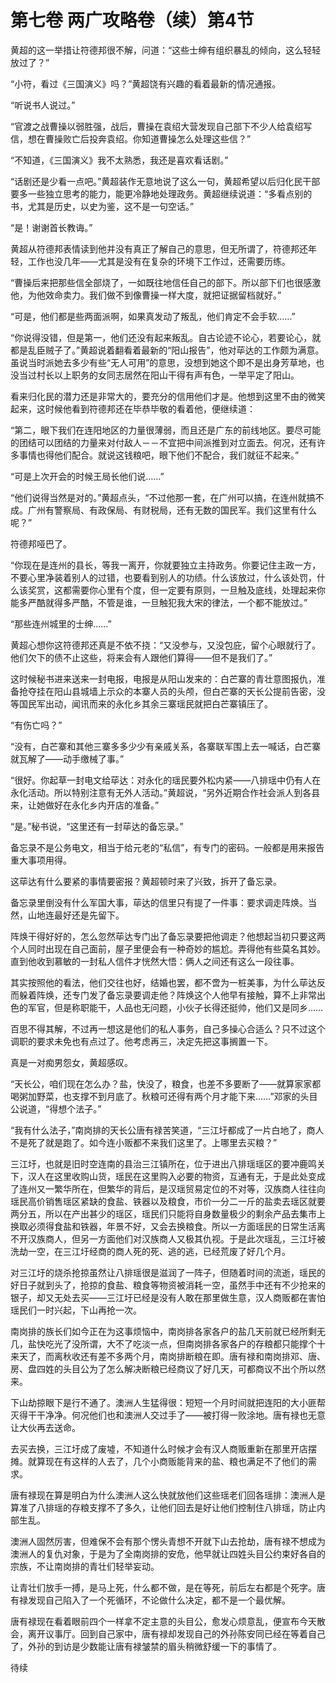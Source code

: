 # 第七卷 两广攻略卷（续）第4节

黄超的这一举措让符德邦很不解，问道：“这些士绅有组织暴乱的倾向，这么轻轻放过了？”
 
“小符，看过《三国演义》吗？”黄超饶有兴趣的看着最新的情况通报。
 
“听说书人说过。”
 
“官渡之战曹操以弱胜强，战后，曹操在袁绍大营发现自己部下不少人给袁绍写信，想在曹操败亡后投奔袁绍。你知道曹操怎么处理这些信？”
 
“不知道，《三国演义》我不太熟悉，我还是喜欢看话剧。”
 
“话剧还是少看一点吧。”黄超装作无意地说了这么一句，黄超希望以后归化民干部要多一些独立思考的能力，能更冷静地处理政务。黄超继续说道：“多看点别的书，尤其是历史，以史为鉴，这不是一句空话。”
 
“是！谢谢首长教诲。”
 
黄超从符德邦表情读到他并没有真正了解自己的意思，但无所谓了，符德邦还年轻，工作也没几年――尤其是没有在复杂的环境下工作过，还需要历练。
 
“曹操后来把那些信全部烧了，一如既往地信任自己的部下。所以部下们也很感激他，为他效命卖力。我们做不到像曹操一样大度，就把证据留档就好。”
 
“可是，他们都是些两面派啊，如果真发动了叛乱，他们肯定不会手软……”
 
“你说得没错，但是第一，他们还没有起来叛乱。自古论迹不论心，若要论心，就都是乱臣贼子了。”黄超说着翻看着最新的“阳山报告”，他对荜达的工作颇为满意。虽说当时派她去多少有些“无人可用”的意思，没想到她这个即不是出身芳草地，也没当过村长以上职务的女同志居然在阳山干得有声有色，一举平定了阳山。
 
看来归化民的潜力还是非常大的，要充分的信用他们才是。他想到这里不由的微笑起来，这时候他看到符德邦还在毕恭毕敬的看着他，便继续道：
 
“第二，眼下我们在连阳地区的力量很薄弱，而且还是广东的前线地区。要尽可能的团结可以团结的力量来对付敌人－－不宜把中间派推到对立面去。何况，还有许多事情也得他们配合。就说这钱粮吧，眼下他们不配合，我们就征不起来。”
 
“可是上次开会的时候王局长他们说……”
 
“他们说得当然是对的。”黄超点头，“不过他那一套，在广州可以搞，在连州就搞不成。广州有警察局、有政保局、有财税局，还有无数的国民军。我们这里有什么呢？”
 
符德邦哑巴了。
 
“你现在是连州的县长，等我一离开，你就要独立主持政务。你要记住主政一方，不要心里净装着别人的过错，也要看到别人的功绩。什么该放过，什么该处罚，什么该奖赏，这都需要你心里有个度，但一定要有原则，一旦触及底线，处理起来你能多严酷就得多严酷，不管是谁，一旦触犯我大宋的律法，一个都不能放过。”
 
“那些连州城里的士绅……”
 
黄超心想你这符德邦还真是不依不挠：“又没参与，又没包庇，留个心眼就行了。他们欠下的债不止这些，将来会有人跟他们算得――但不是我们了。”
 
这时候秘书进来送来一封电报，电报是从阳山发来的：白芒寨的青壮意图报仇，准备抢夺挂在阳山县城墙上示众的本寨人员的头颅，但白芒寨的天长公提前告密，没等国民军出动，闻讯而来的永化乡其余三寨瑶民就把白芒寨镇压了。
 
“有伤亡吗？”
 
“没有，白芒寨和其他三寨多多少少有亲戚关系，各寨联军围上去一喊话，白芒寨就瓦解了――动手缴械了事。”
 
“很好。你起草一封电文给荜达：对永化的瑶民要外松内紧――八排瑶中仍有人在永化活动。所以特别注意有无外人活动。”黄超说，“另外近期合作社会派人到各县来，让她做好在永化乡内开店的准备。”
 
“是。”秘书说，“这里还有一封荜达的备忘录。”
 
备忘录不是公务电文，相当于给元老的“私信”，有专门的密码。一般都是用来报告重大事项用得。
 
这荜达有什么要紧的事情要密报？黄超顿时来了兴致，拆开了备忘录。
 
备忘录里倒没有什么军国大事，荜达的信里只有提了一件事：要求调走阵焕。当然，山地连最好还是先留下。
 
阵焕干得好好的，怎么忽然荜达专门出了备忘录要把他调走？他想起当初只要这两个人同时出现在自己面前，屋子里便会有一种奇妙的尴尬。弄得他有些莫名其妙。直到他收到慕敏的一封私人信件才恍然大悟：俩人之间还有这么一段往事。
 
其实按照他的看法，他们交往也好，结婚也罢，都不啻为一桩美事，为什么荜达反而躲着阵焕，还专门发了备忘录要调走他？阵焕这个人他早有接触，算不上非常出色的军官，但是称职能干，人品也无问题，小伙子长得还挺帅，他们又是同乡……
 
百思不得其解，不过再一想这是他们的私人事务，自己多操心合适么？只不过这个调职的要求未免也有点过了。他考虑再三，决定先把这事搁置一下。
 
真是一对痴男怨女，黄超感叹。
 
“天长公，咱们现在怎么办？盐，快没了，粮食，也差不多要断了――就算家家都喝粥加野菜，也支撑不到月底了。秋粮可还得有两个月才能下来……”邓家的头目公说道，“得想个法子。”
 
“我有什么法子，”南岗排的天长公唐有禄苦笑道，“三江圩都成了一片白地了，商人不是死了就是跑了。如今连小贩都不来我们这里了。上哪里去买粮？”
 
三江圩，也就是旧时空连南的县治三江镇所在，位于进出八排瑶瑶区的要冲鹿鸣关下，汉人在这里收购山货，瑶民在这里购入必要的物资，互通有无，于是此处变成了连州又一繁华所在，但繁华的背后，是汉瑶贸易定位的不对等，汉族商人往往向瑶民高价销售瑶区紧缺的食盐、铁器以及粮食，市价一分二一斤的盐卖去瑶区就要两分五，所以在产出甚少的瑶区，瑶民们只能将自身数量极少的剩余产品去集市上换取必须得食盐和铁器，年景不好，又会去换粮食。所以一方面瑶民的日常生活离不开汉族商人，但另一方面他们对汉族商人又极其仇视。于是此次瑶乱，三江圩被洗劫一空，在三江圩经商的商人死的死、逃的逃，已经荒废了好几个月。
 
对三江圩的烧杀抢掠虽然让八排瑶很是滋润了一阵子，但随着时间的流逝，瑶民的好日子就到头了，抢掠的食盐、粮食等物资被消耗一空，虽然手中还有不少抢来的银子，却又无处去买――三江圩已经是没有人敢在那里做生意，汉人商贩都在害怕瑶民们一时兴起，下山再抢一次。
 
南岗排的族长们如今正在为这事烦恼中，南岗排各家各户的盐几天前就已经所剩无几，盐快吃光了没所谓，大不了吃淡一点，但南岗排各家各户的存粮都只能撑个十来天了，而离秋收还有差不多两个月，南岗排断粮在即。唐有禄和南岗排邓、唐、房、盘四姓的头目公为了怎么解决断粮已经商议了好几天，可都商议不出个所以然来。
 
下山劫掠眼下是行不通了。澳洲人生猛得很：短短一个月时间就把连阳的大小匪帮灭得干干净净。何况他们也和澳洲人交过手了――被打得一败涂地。唐有禄也无意让大伙再去送命。
 
去买去换，三江圩成了废墟，不知道什么时候才会有汉人商贩重新在那里开店摆摊。就算现在有这样的人去了，几个小商贩能背来的盐、粮也满足不了他们的需求。
 
唐有禄现在算是明白为什么澳洲人这么快就放他们这些瑶老们回各瑶排：澳洲人是算准了八排瑶的存粮支撑不了多久，让他们回去是好让他们控制住八排瑶，防止内部生乱。
 
澳洲人固然厉害，但难保不会有那个愣头青想不开就下山去抢劫，唐有禄不想成为澳洲人的复仇对象，于是为了全南岗排的安危，他早就让四姓头目公约束好各自的宗族，不让南岗排的青壮们轻举妄动。
 
让青壮们放手一搏，是马上死，什么都不做，是在等死，前后左右都是个死字。唐有禄发现自己陷入了一个死循环，不论做什么决定，都不是一个最优解。
 
唐有禄现在看着眼前四个一样拿不定主意的头目公，愈发心烦意乱，便宣布今天散会，离开议事厅。回到自己家中，唐有禄却发现自己的外孙陈安同已经在等着自己了，外孙的到访是少数能让唐有禄皱禁的眉头稍微舒缓一下的事情了。

待续